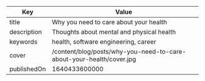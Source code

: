 | Key         | Value                                                                |
| ----------- | -------------------------------------------------------------------- |
| title       | Why you need to care about your health                               |
| description | Thoughts about mental and physical health                            |
| keywords    | health, software engineering, career                                 |
| cover       | /content/blog/posts/why-you-need-to-care-about-your-health/cover.jpg |
| publishedOn | 1640433600000                                                        |
